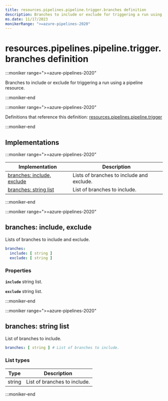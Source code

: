```yaml
---
title: resources.pipelines.pipeline.trigger.branches definition
description: Branches to include or exclude for triggering a run using a pipeline resource.
ms.date: 11/17/2023
monikerRange: ">=azure-pipelines-2020"
---
```


# resources.pipelines.pipeline.trigger.branches definition

<!-- :::description::: -->
:::moniker range=">=azure-pipelines-2020"

<!-- :::editable-content name="description"::: -->
Branches to include or exclude for triggering a run using a pipeline resource.
<!-- :::editable-content-end::: -->

:::moniker-end
<!-- :::description-end::: -->

<!-- :::parents::: -->
:::moniker range=">=azure-pipelines-2020"

Definitions that reference this definition: [resources.pipelines.pipeline.trigger](resources-pipelines-pipeline-trigger.md)

:::moniker-end
<!-- :::parents-end::: -->

## Implementations

<!-- :::implementations-list::: -->
:::moniker range=">=azure-pipelines-2020"

| Implementation | Description |
|---|---|
| [branches: include, exclude](#branchesobjectproperties) | Lists of branches to include and exclude. |
| [branches: string list](#branchesstringlist) | List of branches to include. |

:::moniker-end
<!-- :::implementations-list-end::: -->

<!-- :::remarks::: -->
<!-- :::editable-content name="remarks"::: -->
<!-- :::editable-content-end::: -->
<!-- :::remarks-end::: -->

<!-- :::examples::: -->
<!-- :::editable-content name="examples"::: -->
<!-- :::editable-content-end::: -->
<!-- :::examples-end::: -->

<!-- :::implementations::: -->
<!-- :::implementation-item name="branches: object properties"::: -->
<a name="branchesobjectproperties"></a>
<!-- :::objectAnyOf::: -->
:::moniker range=">=azure-pipelines-2020"

<!-- :::implementation-signature::: -->
## branches: include, exclude
<!-- :::implementation-signature-end::: -->

<!-- :::implementation-description::: -->
<!-- :::editable-content name="description"::: -->
Lists of branches to include and exclude.
<!-- :::editable-content-end::: -->
<!-- :::implementation-description-end::: -->

<!-- :::implementation-syntax::: -->
```yaml
branches:
  include: [ string ]
  exclude: [ string ]
```
<!-- :::implementation-syntax-end::: -->

<!-- :::implementation-properties::: -->
### Properties

<!-- :::item name="include"::: -->
**`include`** string list.<br><!-- :::editable-content name="propDescription"::: -->
<!-- :::editable-content-end::: -->
<!-- :::item-end::: -->
<!-- :::item name="exclude"::: -->
**`exclude`** string list.<br><!-- :::editable-content name="propDescription"::: -->
<!-- :::editable-content-end::: -->
<!-- :::item-end::: -->
<!-- :::implementation-properties-end::: -->

:::moniker-end
<!-- :::objectAnyOf-end::: -->

<!-- :::remarks::: -->
<!-- :::editable-content name="remarks"::: -->
<!-- :::editable-content-end::: -->
<!-- :::remarks-end::: -->

<!-- :::examples::: -->
<!-- :::editable-content name="examples"::: -->
<!-- :::editable-content-end::: -->
<!-- :::examples-end::: -->
<!-- :::implementation-item-end::: -->
<!-- :::implementation-item name="branches: string list"::: -->
<a name="branchesstringlist"></a>
<!-- :::arrayAnyOf::: -->
:::moniker range=">=azure-pipelines-2020"

<!-- :::implementation-signature::: -->
## branches: string list
<!-- :::implementation-signature-end::: -->

<!-- :::implementation-description::: -->
<!-- :::editable-content name="description"::: -->
List of branches to include.
<!-- :::editable-content-end::: -->
<!-- :::implementation-description-end::: -->

<!-- :::implementation-syntax::: -->
```yaml
branches: [ string ] # List of branches to include.
```
<!-- :::implementation-syntax-end::: -->

### List types

<!-- :::implementation-list-types::: -->
| Type | Description |
|---|---|
| string | List of branches to include. |
<!-- :::implementation-list-types-end::: -->

:::moniker-end
<!-- :::arrayAnyOf-end::: -->

<!-- :::remarks::: -->
<!-- :::editable-content name="remarks"::: -->
<!-- :::editable-content-end::: -->
<!-- :::remarks-end::: -->

<!-- :::examples::: -->
<!-- :::editable-content name="examples"::: -->
<!-- :::editable-content-end::: -->
<!-- :::examples-end::: -->
<!-- :::implementation-item-end::: -->
<!-- :::implementations-end::: -->

<!-- :::see-also::: -->
<!-- :::editable-content name="seeAlso"::: -->
<!-- :::editable-content-end::: -->
<!-- :::see-also-end::: -->
